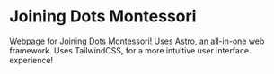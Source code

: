 # Joining Dots Montessori

Webpage for Joining Dots Montessori!
Uses Astro, an all-in-one web framework.
Uses TailwindCSS, for a more intuitive user interface experience!
